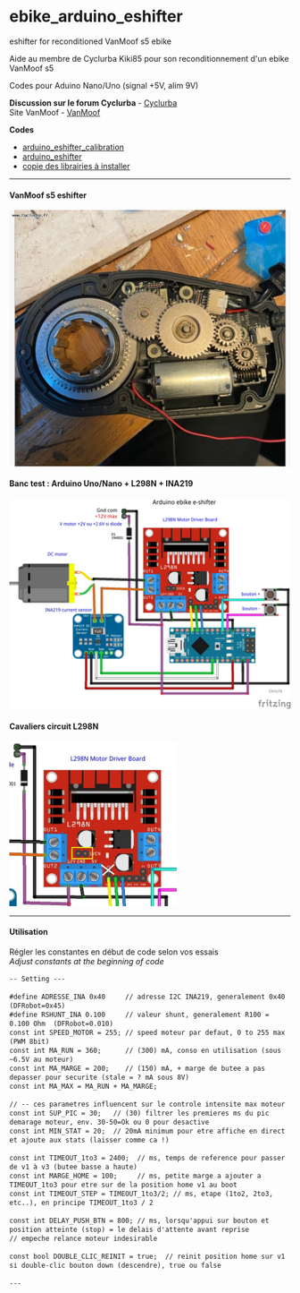 # ebike_arduino_eshifter
 eshifter for reconditioned VanMoof s5 ebike


Aide au membre de Cyclurba Kiki85 pour son reconditionnement d'un ebike VanMoof s5

Codes pour Aduino Nano/Uno (signal +5V, alim 9V)


**Discussion sur le forum Cyclurba**  - [Cyclurba](https://cyclurba.fr/forum/757849/programme-arduino-schifter.html?discussionID=31918)  
Site VanMoof - [VanMoof](https://www.vanmoof.com/fr-FR/our-rides/s5)

**Codes**   
- [arduino_eshifter_calibration](https://github.com/Chris741233/ebike_arduino_eshifter/arduino_eshifter_calibrage)
- [arduino_eshifter](https://github.com/Chris741233/ebike_arduino_eshifter/arduino_eshifter)
- [copie des librairies à installer](https://github.com/Chris741233/ebike_arduino_eshifter/library_zip)

---
#### VanMoof s5 eshifter
<p align="left">
  <img src="./docs/eshifter kiki85.jpg" width="700" title="Arduino pinouts">
</p>

#### Banc test : Arduino Uno/Nano + L298N + INA219
<p align="left">
  <img src="./docs/diagram_L298N_bb.jpg" width="700" title="Arduino pinouts">
</p>

#### Cavaliers circuit L298N
<p align="left">
  <img src="./docs/cavalier.jpg" width="300" title="Arduino pinouts">
</p>

---

#### Utilisation
Régler les constantes en début de code selon vos essais \
*Adjust constants at the beginning of code*

```
-- Setting ---

#define ADRESSE_INA 0x40     // adresse I2C INA219, generalement 0x40 (DFRobot=0x45) 
#define RSHUNT_INA 0.100     // valeur shunt, generalement R100 = 0.100 Ohm  (DFRobot=0.010) 
const int SPEED_MOTOR = 255; // speed moteur par defaut, 0 to 255 max (PWM 8bit)
const int MA_RUN = 360;      // (300) mA, conso en utilisation (sous ~6.5V au moteur)
const int MA_MARGE = 200;    // (150) mA, + marge de butee a pas depasser pour securite (stale = ? mA sous 8V)
const int MA_MAX = MA_RUN + MA_MARGE; 

// -- ces parametres influencent sur le controle intensite max moteur
const int SUP_PIC = 30;   // (30) filtrer les premieres ms du pic demarage moteur, env. 30-50=Ok ou 0 pour desactive
const int MIN_STAT = 20;  // 20mA minimum pour etre affiche en direct et ajoute aux stats (laisser comme ca !)

const int TIMEOUT_1to3 = 2400;  // ms, temps de reference pour passer de v1 à v3 (butee basse a haute)
const int MARGE_HOME = 100;     // ms, petite marge a ajouter a TIMEOUT_1to3 pour etre sur de la position home v1 au boot
const int TIMEOUT_STEP = TIMEOUT_1to3/2; // ms, etape (1to2, 2to3, etc..), en principe TIMEOUT_1to3 / 2

const int DELAY_PUSH_BTN = 800; // ms, lorsqu'appui sur bouton et position atteinte (stop) = le delais d'attente avant reprise
// empeche relance moteur indesirable

const bool DOUBLE_CLIC_REINIT = true;  // reinit position home sur v1 si double-clic bouton down (descendre), true ou false

---
```



